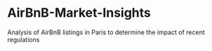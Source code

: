 # AirBnB-Market-Insights
Analysis of AirBnB listings in Paris to determine the impact of recent regulations
